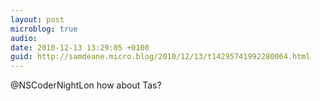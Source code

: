 ```yaml
---
layout: post
microblog: true
audio: 
date: 2010-12-13 13:29:05 +0100
guid: http://samdeane.micro.blog/2010/12/13/t14295741992280064.html
---
```

@NSCoderNightLon how about Tas?
